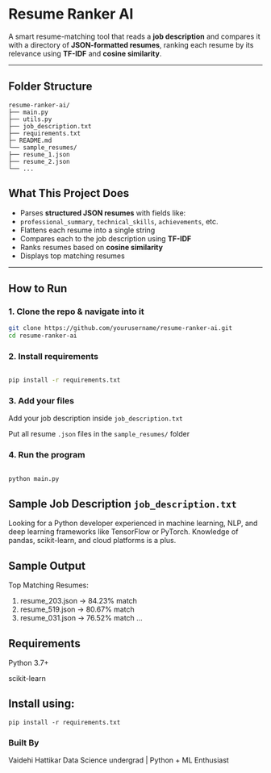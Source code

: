 # Resume Ranker AI

A smart resume-matching tool that reads a **job description** and compares it with a directory of **JSON-formatted resumes**, ranking each resume by its relevance using **TF-IDF** and **cosine similarity**.

---

##  Folder Structure
```
resume-ranker-ai/
├── main.py
├── utils.py
├── job_description.txt
├── requirements.txt
├─ README.md
└── sample_resumes/
├── resume_1.json
├── resume_2.json
└── ...
```


##  What This Project Does

- Parses **structured JSON resumes** with fields like:
 - `professional_summary`, `technical_skills`, `achievements`, etc.
- Flattens each resume into a single string
- Compares each to the job description using **TF-IDF**
- Ranks resumes based on **cosine similarity**
- Displays top matching resumes

---

##  How to Run

### 1. Clone the repo & navigate into it
```bash
git clone https://github.com/yourusername/resume-ranker-ai.git
cd resume-ranker-ai
```
### 2. Install requirements
```bash

pip install -r requirements.txt
```
### 3. Add your files
 Add your job description inside `job_description.txt`

 Put all resume `.json` files in the `sample_resumes/` folder

### 4. Run the program
```bash

python main.py
```
## Sample Job Description `job_description.txt`

Looking for a Python developer experienced in machine learning, NLP, and deep learning frameworks like TensorFlow or PyTorch. Knowledge of pandas, scikit-learn, and cloud platforms is a plus.
## Sample Output

Top Matching Resumes:

1. resume_203.json       → 84.23% match
2. resume_519.json       → 80.67% match
3. resume_031.json       → 76.52% match
...
## Requirements
Python 3.7+

scikit-learn

## Install using:

```
pip install -r requirements.txt
```


### Built By
Vaidehi Hattikar
Data Science undergrad | Python + ML Enthusiast
